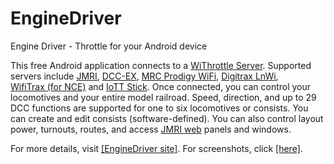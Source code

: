 # EngineDriver
Engine Driver - Throttle for your Android device
<p>This free Android application connects to a <a href="https://jmri.org/help/en/package/jmri/jmrit/withrottle/UserInterface.shtml" target="_blank">WiThrottle Server</a>. Supported servers include <a href="https://jmri.org" target="_blank">JMRI</a>, <a href="https://dcc-ex.com" target="_blank">DCC-EX</a>, <a href="https://www.modelrectifier.com/category-s/332.htm" target="_blank">MRC&nbsp;Prodigy&nbsp;WiFi</a>, <a href="https://www.digitrax.com/products/wireless/lnwi/" target="_blank">Digitrax&nbsp;LnWi</a>, <a href="http://wifitrax.com/products/product-WFD-30-detail.html" target="_blank">WifiTrax&nbsp;(for NCE)</a> and <a href="https://myiott.org/index.php/iott-stick/communication-modules/whthrottle-server" target="_blank">IoTT&nbsp;Stick</a>. Once connected, you can control your locomotives and your entire model railroad. Speed, direction, and up to 29 DCC functions are supported for one to six locomotives or consists. You can create and edit consists (software-defined). You can also control layout power, turnouts, routes, and access <a href="http://jmri.org/help/en/html/web/">JMRI web</a> panels and windows.</p>

<p>For more details, visit <a href="https://enginedriver.mstevetodd.com" target="_blank">[EngineDriver&nbsp;site]</a>.
    For screenshots, click <a href="https://enginedriver.mstevetodd.com/screenshots"
                              target="_blank">[here]</a>.</p>
